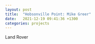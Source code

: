 ```yaml
---
layout: post
title:  "Hobsonville Point: Mike Greer"
date:   2021-12-19 09:41:36 +1300
categories: projects
---
```


Land Rover